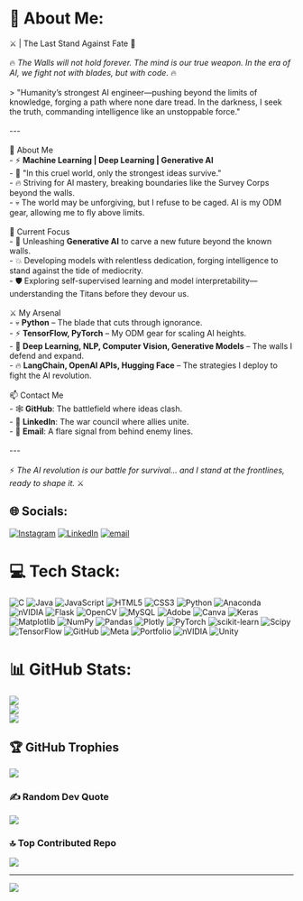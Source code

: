 # 💫 About Me:
 ⚔️  | The Last Stand Against Fate 🏰<br><br>🔥 *The Walls will not hold forever. The mind is our true weapon. In the era of AI, we fight not with blades, but with code.* 🔥<br><br>> "Humanity’s strongest AI engineer—pushing beyond the limits of knowledge, forging a path where none dare tread. In the darkness, I seek the truth, commanding intelligence like an unstoppable force."<br><br>---<br><br>🧠 About Me<br>- ⚡ **Machine Learning | Deep Learning | Generative AI**<br>- 🏹 "In this cruel world, only the strongest ideas survive."<br>- 🔥 Striving for AI mastery, breaking boundaries like the Survey Corps beyond the walls.<br>- 💀 The world may be unforgiving, but I refuse to be caged. AI is my ODM gear, allowing me to fly above limits.<br><br>🚀 Current Focus<br>- 🔮 Unleashing **Generative AI** to carve a new future beyond the known walls.<br>- 💥 Developing models with relentless dedication, forging intelligence to stand against the tide of mediocrity.<br>- 🛡️ Exploring self-supervised learning and model interpretability—understanding the Titans before they devour us.<br><br>⚔️ My Arsenal<br>- 💀 **Python** – The blade that cuts through ignorance.<br>- ⚡ **TensorFlow, PyTorch** – My ODM gear for scaling AI heights.<br>- 🏰 **Deep Learning, NLP, Computer Vision, Generative Models** – The walls I defend and expand.<br>- 🔥 **LangChain, OpenAI APIs, Hugging Face** – The strategies I deploy to fight the AI revolution.<br><br>📫 Contact Me<br>- 🕸️ **GitHub**: The battlefield where ideas clash.<br>- 🦇 **LinkedIn**: The war council where allies unite.<br>- 📧 **Email**: A flare signal from behind enemy lines.<br><br>---<br><br>⚡ *The AI revolution is our battle for survival... and I stand at the frontlines, ready to shape it.* ⚔️<br>


## 🌐 Socials:
[![Instagram](https://img.shields.io/badge/Instagram-%23E4405F.svg?logo=Instagram&logoColor=white)](https://instagram.com/_sachx.n) [![LinkedIn](https://img.shields.io/badge/LinkedIn-%230077B5.svg?logo=linkedin&logoColor=white)](https://linkedin.com/in/linkedin.com/in/sachin-m29) [![email](https://img.shields.io/badge/Email-D14836?logo=gmail&logoColor=white)](mailto:sachin290805@gmail.com) 

# 💻 Tech Stack:
![C](https://img.shields.io/badge/c-%2300599C.svg?style=for-the-badge&logo=c&logoColor=white) ![Java](https://img.shields.io/badge/java-%23ED8B00.svg?style=for-the-badge&logo=openjdk&logoColor=white) ![JavaScript](https://img.shields.io/badge/javascript-%23323330.svg?style=for-the-badge&logo=javascript&logoColor=%23F7DF1E) ![HTML5](https://img.shields.io/badge/html5-%23E34F26.svg?style=for-the-badge&logo=html5&logoColor=white) ![CSS3](https://img.shields.io/badge/css3-%231572B6.svg?style=for-the-badge&logo=css3&logoColor=white) ![Python](https://img.shields.io/badge/python-3670A0?style=for-the-badge&logo=python&logoColor=ffdd54) ![Anaconda](https://img.shields.io/badge/Anaconda-%2344A833.svg?style=for-the-badge&logo=anaconda&logoColor=white) ![nVIDIA](https://img.shields.io/badge/cuda-000000.svg?style=for-the-badge&logo=nVIDIA&logoColor=green) ![Flask](https://img.shields.io/badge/flask-%23000.svg?style=for-the-badge&logo=flask&logoColor=white) ![OpenCV](https://img.shields.io/badge/opencv-%23white.svg?style=for-the-badge&logo=opencv&logoColor=white) ![MySQL](https://img.shields.io/badge/mysql-4479A1.svg?style=for-the-badge&logo=mysql&logoColor=white) ![Adobe](https://img.shields.io/badge/adobe-%23FF0000.svg?style=for-the-badge&logo=adobe&logoColor=white) ![Canva](https://img.shields.io/badge/Canva-%2300C4CC.svg?style=for-the-badge&logo=Canva&logoColor=white) ![Keras](https://img.shields.io/badge/Keras-%23D00000.svg?style=for-the-badge&logo=Keras&logoColor=white) ![Matplotlib](https://img.shields.io/badge/Matplotlib-%23ffffff.svg?style=for-the-badge&logo=Matplotlib&logoColor=black) ![NumPy](https://img.shields.io/badge/numpy-%23013243.svg?style=for-the-badge&logo=numpy&logoColor=white) ![Pandas](https://img.shields.io/badge/pandas-%23150458.svg?style=for-the-badge&logo=pandas&logoColor=white) ![Plotly](https://img.shields.io/badge/Plotly-%233F4F75.svg?style=for-the-badge&logo=plotly&logoColor=white) ![PyTorch](https://img.shields.io/badge/PyTorch-%23EE4C2C.svg?style=for-the-badge&logo=PyTorch&logoColor=white) ![scikit-learn](https://img.shields.io/badge/scikit--learn-%23F7931E.svg?style=for-the-badge&logo=scikit-learn&logoColor=white) ![Scipy](https://img.shields.io/badge/SciPy-%230C55A5.svg?style=for-the-badge&logo=scipy&logoColor=%white) ![TensorFlow](https://img.shields.io/badge/TensorFlow-%23FF6F00.svg?style=for-the-badge&logo=TensorFlow&logoColor=white) ![GitHub](https://img.shields.io/badge/github-%23121011.svg?style=for-the-badge&logo=github&logoColor=white) ![Meta](https://img.shields.io/badge/Meta-%230467DF.svg?style=for-the-badge&logo=Meta&logoColor=white) ![Portfolio](https://img.shields.io/badge/Portfolio-%23000000.svg?style=for-the-badge&logo=firefox&logoColor=#FF7139) ![nVIDIA](https://img.shields.io/badge/nVIDIA-%2376B900.svg?style=for-the-badge&logo=nVIDIA&logoColor=white) ![Unity](https://img.shields.io/badge/unity-%23000000.svg?style=for-the-badge&logo=unity&logoColor=white)
# 📊 GitHub Stats:
![](https://github-readme-stats.vercel.app/api?username=Sachin-M-29&theme=transparent&hide_border=false&include_all_commits=false&count_private=false)<br/>
![](https://github-readme-streak-stats.herokuapp.com/?user=Sachin-M-29&theme=transparent&hide_border=false)<br/>
![](https://github-readme-stats.vercel.app/api/top-langs/?username=Sachin-M-29&theme=transparent&hide_border=false&include_all_commits=false&count_private=false&layout=compact)

## 🏆 GitHub Trophies
![](https://github-profile-trophy.vercel.app/?username=Sachin-M-29&theme=radical&no-frame=false&no-bg=true&margin-w=4)

### ✍️ Random Dev Quote
![](https://quotes-github-readme.vercel.app/api?type=horizontal&theme=radical)

### 🔝 Top Contributed Repo
![](https://github-contributor-stats.vercel.app/api?username=Sachin-M-29&limit=5&theme=dark&combine_all_yearly_contributions=true)

---
[![](https://visitcount.itsvg.in/api?id=Sachin-M-29&icon=0&color=0)](https://visitcount.itsvg.in)

<!-- Proudly created with GPRM ( https://gprm.itsvg.in ) -->

